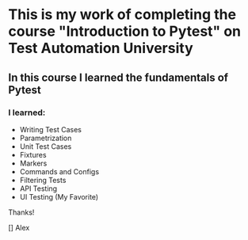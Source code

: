 # This is my work of completing the course "Introduction to Pytest" on Test Automation University

## In this course I learned the fundamentals of Pytest
### I learned: 
- Writing Test Cases
- Parametrization
- Unit Test Cases
- Fixtures
- Markers
- Commands and Configs
- Filtering Tests
- API Testing
- UI Testing (My Favorite)

Thanks! 

[] Alex
